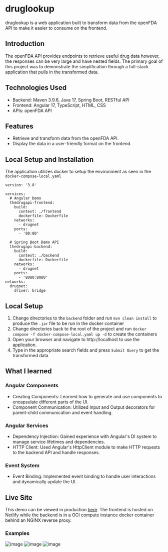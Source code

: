 # druglookup

druglookup is a web application built to transform data from the openFDA API to make it easier to consume on the frontend.

## Introduction
The openFDA API provides endpoints to retrieve useful drug data however, the responses can be very large and have nested fields. The primary goal of this project was to demonstrate the simplification through a full-stack application that pulls in the transformed data.

## Technologies Used

- Backend: Maven 3.9.6, Java 17, Spring Boot, RESTful API
- Frontend: Angular 17, TypeScript, HTML, CSS
- APIs: openFDA API

## Features

- Retrieve and transform data from the openFDA API.
- Display the data in a user-friendly format on the frontend.

## Local Setup and Installation

The application utilizes docker to setup the environment as seen in the `docker-compose-local.yaml`

```
version: '3.8'

services:
  # Angular Demo
  thedrugapi-frontend:
    build:
      context: ./frontend
      dockerfile: Dockerfile
    networks:
      - drugnet
    ports:
      - '80:80'

  # Spring Boot Demo API
  thedrugapi-backend:
    build:
      context: ./backend
      dockerfile: Dockerfile
    networks:
      - drugnet
    ports:
      - '8080:8080'
networks:
  drugnet:
    driver: bridge
```


## Local Setup
1. Change directories to the `backend` folder and run `mvn clean install` to produce the `.jar` file to be run in the docker container
2. Change directories back to the root of the project and run `docker compose -f docker-compose-local.yaml up -d` to create the containers
3. Open your browser and navigate to http://localhost to use the application.
4. Type in the appropriate search fields and press `Submit Query` to get the transformed data

## What I learned
### Angular Components

- Creating Components: Learned how to generate and use components to encapsulate different parts of the UI.
- Component Communication: Utilized Input and Output decorators for parent-child communication and event handling.

### Angular Services

- Dependency Injection: Gained experience with Angular's DI system to manage service lifetimes and dependencies.
- HTTP Client: Used Angular's HttpClient module to make HTTP requests to the backend API and handle responses.

### Event System

- Event Binding: Implemented event binding to handle user interactions and dynamically update the UI.

## Live Site
This demo can be viewed in production [here](druglookup.netlify.app). The frontend is hosted on Netlify while the backend is in a OCI compute instance docker container behind an NGINX reverse proxy. 

### Examples
![image](https://github.com/michaeldevlee/GetDrugsAPI/assets/58196525/6221fafe-4362-4d2e-8d0b-c85e81eb057f)
![image](https://github.com/michaeldevlee/GetDrugsAPI/assets/58196525/1faa1b4d-4863-46ff-8fc7-50c7a4d8b5b5)
![image](https://github.com/michaeldevlee/GetDrugsAPI/assets/58196525/27977113-3eb2-41d3-9b04-19476b13a4cd)


